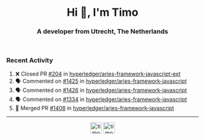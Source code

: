 <h1 align="center">Hi 👋, I'm Timo</h1>
<h3 align="center">A developer from Utrecht, The Netherlands</h3>
<br/>
<!-- https://github.com/rahuldkjain/github-profile-readme-generator --!>

<!--  <p align="left"><img src="https://github-readme-stats.vercel.app/api?username=timoglastra&show_icons=true&count_private=true&" alt="timoglastra" /></p> --!>

<!--
Github language stats
<p align="left"><img src="https://github-readme-stats.vercel.app/api/top-langs/?username=timoglastra&layout=compact" alt="timoglastra" /><p>
-->

<!-- Codestats language stats -->
<!-- <p align="left"><img src="https://codestats-readme.vercel.app/api/top-langs/?username=timoglastra&layout=compact&language_count=12" alt="timoglastra" /><p>    --!>
  
<h3>Recent Activity</h3>

<!--START_SECTION:activity-->
1. ❌ Closed PR [#204](https://github.com/hyperledger/aries-framework-javascript-ext/pull/204) in [hyperledger/aries-framework-javascript-ext](https://github.com/hyperledger/aries-framework-javascript-ext)
2. 🗣 Commented on [#1425](https://github.com/hyperledger/aries-framework-javascript/issues/1425) in [hyperledger/aries-framework-javascript](https://github.com/hyperledger/aries-framework-javascript)
3. 🗣 Commented on [#1426](https://github.com/hyperledger/aries-framework-javascript/issues/1426) in [hyperledger/aries-framework-javascript](https://github.com/hyperledger/aries-framework-javascript)
4. 🗣 Commented on [#1334](https://github.com/hyperledger/aries-framework-javascript/issues/1334) in [hyperledger/aries-framework-javascript](https://github.com/hyperledger/aries-framework-javascript)
5. 🎉 Merged PR [#1408](https://github.com/hyperledger/aries-framework-javascript/pull/1408) in [hyperledger/aries-framework-javascript](https://github.com/hyperledger/aries-framework-javascript)
<!--END_SECTION:activity-->

---

<p align="center">
<a href="https://twitter.com/timoglastra" target="blank"><img align="center" src="https://cdn.jsdelivr.net/npm/simple-icons@3.0.1/icons/twitter.svg" alt="timoglastra" height="30" width="30" /></a>
<a href="https://linkedin.com/in/timoglastra" target="blank"><img align="center" src="https://cdn.jsdelivr.net/npm/simple-icons@3.0.1/icons/linkedin.svg" alt="timoglastra" height="30" width="30" /></a>
</p>



